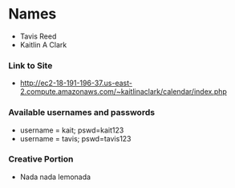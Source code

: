 # Names #

* Tavis Reed
* Kaitlin A Clark

### Link to Site ###
* http://ec2-18-191-196-37.us-east-2.compute.amazonaws.com/~kaitlinaclark/calendar/index.php

### Available usernames and passwords ###
* username = kait; pswd=kait123
* username = tavis; pswd=tavis123

### Creative Portion ###
* Nada nada lemonada


